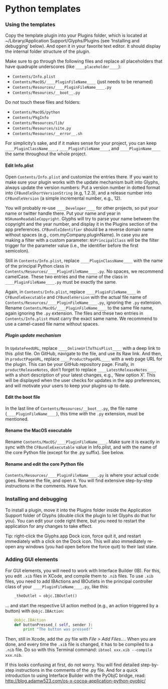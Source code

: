 # Python templates

### Using the templates

Copy the template plugin into your Plugins folder, which is located at ~/Library/Application Support/Glyphs/Plugins (see ‘Installing and debugging’ below). And open it in your favorite text editor. It should display the internal folder structure of the plugin.

Make sure to go through the following files and replace all placeholders that have quadruple underscores (like `____placeholder____`):
* `Contents/Info.plist`
* `Contents/MacOS/____PluginFileName____` (just needs to be renamed)
* `Contents/Resources/____PluginFileName____.py`
* `Contents/Resources/__boot__.py`

Do *not* touch these files and folders:
* `Contents/MacOS/python`
* `Contents/PkgInfo`
* `Contents/Resources/lib/`
* `Contents/Resources/site.py`
* `Contents/Resources/__error__.sh`

For simplicity’s sake, and if it makes sense for your project, you can keep `____PluginClassName____`, `____PluginFileName____`, and `____PluginName____` the same throughout the whole project.

#### Edit Info.plist

Open `Contents/Info.plist` and customize the entries there. If you want to make sure your plugin works with the update mechanism built into Glyphs, always update the version numbers: Put a version number in dotted format into `CFBundleShortVersionString` (e.g, 1.2.3), and a release number into `CFBundleVersion` (a simple incremental number, e.g., 12).

You will probably re-use `____Developer____` for other projects, so put your name or twitter handle there. Put your name and year in `NSHumanReadableCopyright`. Glyphs will try to parse your name between the copyright and the year number, and display it in the Plugins section of the app preferences. `CFBundleIdentifier` should be a reverse domain name without spaces (e.g., com.myCompany.pluginName). In case you are making a filter with a custom parameter: `NSPrincipalClass` will be the filter trigger for the parameter value (i.e., the identifier before the first semicolon).

Still in `Contents/Info.plist`, replace `____PluginClassName____` with the name of the principal Python class in `Contents/Resources/____PluginFileName____.py`. No spaces, we recommend camelCase. These two entries and the name of the class in `____PluginFileName____.py` must be exactly the same.

Again, in `Contents/Info.plist`, replace `____PluginFileName____` in `CFBundleExecutable` and `CFBundleVersion` with the actual file name of `Contents/Resources/____PluginFileName____.py`, ignoring the `.py` extension. Rename `Contents/MacOS/____PluginFileName____` to the same file name, again ignoring the `.py` extension. The files and these two entries in `Contents/Info.plist` must carry the exact same name. We recommend to use a camel-cased file name without spaces.

##### Plugin update mechanism

In `UpdateFeedURL`, replace `____OnlineUrlToThisPlist____` with a deep link to this .plist file. On GitHub, navigate to the file, and use its Raw link. And then, in `productPageURL`, replace `____ProductPageURL____` with a web page URL for the plugin. This can be your GitHub repository page. Finally, in `productReleaseNotes`, don’t forget to replace `____LatestReleaseNotes____` with a short description of your latest changes, e.g., ‘New option X’. This will be displayed when the user checks for updates in the app preferences, and will motivate your users to keep your plugins up to date.

#### Edit the boot file

In the last line of `Contents/Resources/__boot__.py`, the file name (`____PluginFileName____`), this time *with* the `.py` extension, must be mentioned.

#### Rename the MacOS executable

Rename `Contents/MacOS/____PluginFileName____`. Make sure it is exactly in sync with the `CFBundleExecutable` value in Info.plist, and with the name of the core Python file (except for the .py suffix). See below.

#### Rename and edit the core Python file

`Contents/Resources/____PluginFileName____.py` is where your actual code goes. Rename the file, and open it. You will find extensive step-by-step instructions in the comments. Have fun.

### Installing and debugging

To install a plugin, move it into the Plugins folder inside the Application Support folder of Glyphs (double click the plugin to let Glyphs do that for you). You can edit your code right there, but you need to restart the application for any changes to take effect.

Tip: right-click the Glyphs.app Dock icon, force quit it, and restart immediately with a click on the Dock icon. This will also immediately re-open any windows (you had open before the force quit) to their last state.

### Adding GUI elements

For GUI elements, you will need to work with Interface Builder (IB). For this, you edit `.xib` files in XCode, and compile them to `.nib` files. To use `.xib` files, you need to add IBActions and IBOutlets in the principal controller class of your `____PluginFileName____.py`, like this:
```python
	_theOutlet = objc.IBOutlet()
```

... and start the respective UI action method (e.g., an action triggered by a button) with `@objc.IBAction`:
```python
	@objc.IBAction
	def buttonPressed_( self, sender ):
		print "The button was pressed!"
```

Then, still in Xcode, add the .py file with *File > Add Files...*. When you are done, and every time the `.xib` file is changed, it has to be compiled to a `.nib` file. Do so with this Terminal command:
`ibtool xxx.xib --compile xxx.nib`.

If this looks confusing at first, do not worry. You will find detailed step-by-step instructions in the comments of the .py file. And for a quick introduction to using Interface Builder with the PyObjC bridge, read:
http://blog.adamw523.com/os-x-cocoa-application-python-pyobjc/
